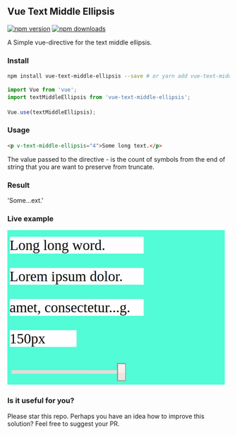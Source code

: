 ## Vue Text Middle Ellipsis

[![npm version](https://img.shields.io/npm/v/vue-text-middle-ellipsis.svg)](https://www.npmjs.com/package/vue-text-middle-ellipsis)
[![npm downloads](https://img.shields.io/npm/dm/vue-text-middle-ellipsis.svg)](http://npm-stat.com/charts.html?package=vue-text-middle-ellipsis)

A Simple vue-directive for the text middle ellipsis.

### Install
```bash
npm install vue-text-middle-ellipsis --save # or yarn add vue-text-middle-ellipsis
```

```javascript
import Vue from 'vue';
import textMiddleEllipsis from 'vue-text-middle-ellipsis';

Vue.use(textMiddleEllipsis);
```

### Usage
```html
<p v-text-middle-ellipsis="4">Some long text.</p>
```
The value passed to the directive - is the count of symbols from the end of string that you are want to preserve from truncate.

### Result
'Some...ext.'

### Live example
<img width="493" height="350" src="https://raw.githubusercontent.com/Tardigrada777/vue-text-middle-ellipsis/master/docs/text-middle-ellipsis-example.gif">

### Is it useful for you?
Please star this repo. Perhaps you have an idea how to improve this solution?
Feel free to suggest your PR.
